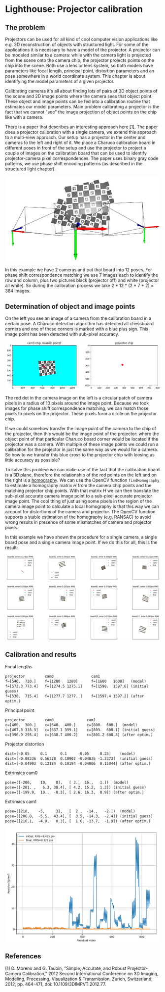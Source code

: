 # Lighthouse: Projector calibration

## The problem

Projectors can be used for all kind of cool computer vision applications like e.g. 3D reconstruction of objects with structured light. For some of the applications it is necessary to have a model of the projector. A projector can be modeled similar to a camera: while with the camera light is projected from the scene onto the camera chip, the projector projects points on the chip into the scene. Both use a lens or lens system, so both models have parameters like focal length, principal point, distortion parameters and an pose somewhere in a world coordinate system. This chapter is about identifying the model parameters of a given projector.

Calibrating cameras it's all about finding lots of pairs of 3D object points of the scene and 2D image points where the camera sees that object point. These object and image points can be fed into a calibration routine that estimates our model parameters. Main problem calibrating a projector is the fact that we cannot "see" the image projection of object points on the chip like with a camera.

There is a paper that describes an interesting approach here [[1]](#1). The paper does a projector calibration with a single camera, we extend this approach to a multi-view approach. Our setup has a projector in the center and cameras to the left and right of it. We place a Charuco calibration board in different poses in front of the setup and use the projector to project a couple of images on the calibration board that can be used to identify projector-camera pixel correspondences. The paper uses binary gray code patterns, we use phase shift encoding patterns (as described in the structured light chapter).

![](images/setup.png)

In this example we have 2 cameras and put that board into 12 poses. For phase shift correspondence matching we use 7 images each to identify the row and column, plus two pictures black (projector off) and white (projector all white). So during the calibration process we take 2 * 12 * (2 * 7 + 2) = 384 images.

## Determination of object and image points

On the left you see an image of a camera from the calibration board in a certain pose. A Charuco detection algorithm has detected all chessboard corners and one of these corners is marked with a blue plus sign. This image point has been detected with sub-pixel accuracy.

![](images/cam_projector_match.png)

The red dot in the camera image on the left is a circular patch of camera pixels in a radius of 10 pixels around the image point. Because we took images for phase shift correspondence matching, we can match those pixels to pixels on the projector. These pixels form a circle on the projector chip.

If we could somehow transfer the image point of the camera to the chip of the projector, then this would be the image point of the projector: where the object point of that particular Charuco board corner would be located if the projector was a camera. With multiple of these image points we could run a calibration for the projector in just the same way as we would for a camera. So how to we transfer this blue cross to the projector chip with loosing as little accuracy as possible?

To solve this problem we can make use of the fact that the calibration board is a 3D plane, therefore the relationship of the red points on the left and on the right is a [homography](https://en.wikipedia.org/wiki/Homography_(computer_vision)). We can use the OpenCV function `findHomography` to estimate a homography matrix $H$ from the camera chip points and the matching projector chip points. With that matrix $H$ we can then translate the sub-pixel accurate camera image point to a sub-pixel accurate projector image point. The cool thing of just using some pixels in the region of the camera image point to calculate a local homography is that this way we can account for distortions of the camera and projector. The OpenCV function supports a stable estimation of the homography (e.g. RANSAC) to avoid wrong results in presence of some mismatches of camera and projector pixels.

In this example we have shown the procedure for a single camera, a single board pose and a single camera image point. If we do this for all, this is the result:

![](images/projector_image_points.png)

## Calibration and results

Focal lengths
```
projector         cam0                 cam1
f=[540.  720.]    f=[1280   1280]      f=[1600   1600]   (model)
f=[572.3 773.4]   f=[1274.5 1275.1]    f=[1598.  1597.6] (initial guess)
f=[538.  715.4]   f=[1277.7 1277. ]    f=[1597.4 1597.2] (after optim.)
```

Principal point
```
projector         cam0               cam1
c=[400.  300.]    c=[640.  400.]     c=[800.  600.]  (model)
c=[407.3 318.3]   c=[637.1 399.1]    c=[803.  600.1] (initial guess)
c=[396.9 295.4]   c=[638.7 400.2]    c=[801.2 600.8] (after optim.)
```

Projector distortion
```
dist=[-0.05     0.1      0.1     -0.05     0.25]    (model)
dist=[-0.08336  0.56328  0.10902 -0.04836 -1.3373]  (initial guess)
dist=[-0.04993  0.12184  0.10194 -0.04806  0.15044] (after optim.)
```

Extrinsics cam0
```
pose=([-200,    10,    0],   [ 3.,  16.,   1.])  (model)
pose=([-201. ,   6.3, 38.4], [ 4.2, 15.2,  1.2]) (initial guess)
pose=([-199.9,  10.,  -0.3], [ 2.6, 16.3,  0.9]) (after optim.)
```

Extrinsics cam1
```
pose=([210,    -5,     3],   [  2.,  -14.,   -2.])  (model)
pose=([206.8,  -5.5,  43.4], [  3.5, -14.3,  -2.4]) (initial guess)
pose=([210.1,  -4.8,   0.3], [  1.6, -13.7,  -1.9]) (after optim.)
```

![](images/residuals.png)



## References

<a id="1">[1]</a>
D. Moreno and G. Taubin, "Simple, Accurate, and Robust Projector-Camera Calibration," 2012 Second International Conference on 3D Imaging, Modeling, Processing, Visualization & Transmission, Zurich, Switzerland, 2012, pp. 464-471, doi: 10.1109/3DIMPVT.2012.77.